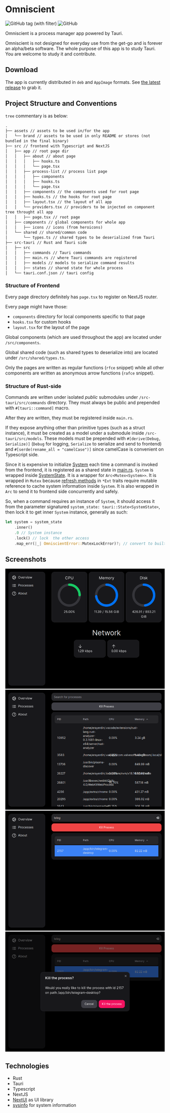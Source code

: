 # Omniscient

![GitHub tag (with filter)](https://img.shields.io/github/v/tag/erayerdin/omniscient)
![GitHub](https://img.shields.io/github/license/erayerdin/omniscient)

Omniscient is a process manager app powered by Tauri.

Omniscient is not designed for everyday use from the get-go and is forever an alpha/beta software. The whole purpose of this app is to study Tauri. You are welcome to study it and contribute.

## Download

The app is currently distributed in `deb` and `AppImage` formats. See [the latest release](https://github.com/erayerdin/omniscient/releases/latest) to grab it.

## Project Structure and Conventions

`tree` commentary is as below:

```plain
.
├── assets // assets to be used in/for the app
│   └── brand // assets to be used in only README or stores (not bundled in the final binary)
├── src // frontend with Typescript and NextJS
│   ├── app // root page dir
│   │   ├── about // about page
│   │   │   ├── hooks.ts
│   │   │   └── page.tsx
│   │   ├── process-list // process list page
│   │   │   ├── components
│   │   │   ├── hooks.ts
│   │   │   └── page.tsx
│   │   ├── components // the components used for root page
│   │   ├── hooks.ts // the hooks for root page
│   │   ├── layout.tsx // the layout of all app
│   │   └── providers.tsx // providers to be injected on component tree throught all app
│   │   ├── page.tsx // root page
│   ├── components // global components for whole app
│   │   ├── icons // icons (from heroicons)
│   └── shared // shared/common code
│       └── types.ts // shared types to be deserialized from Tauri
├── src-tauri // Rust and Tauri side
│   ├── src
│   │   ├── commands // Tauri commands
│   │   ├── main.rs // where Tauri commands are registered
│   │   ├── models // models to serialize command results
│   │   ├── states // shared state for whole process
│   └── tauri.conf.json // tauri config
```

### Structure of Frontend

Every page directory definitely has `page.tsx` to register on NextJS router.

Every page might have those:

 - `components` directory for local components specific to that page
 - `hooks.tsx` for custom hooks
 - `layout.tsx` for the layout of the page

Global components (which are used throughout the app) are located under `/src/components`.

Global shared code (such as shared types to deserialize into) are located under `/src/shared/types.ts`.

Only the pages are written as regular functions (`rfce` snippet) while all other components are written as anonymous arrow functions (`rafce` snippet).

### Structure of Rust-side

Commands are written under isolated _public_ submodules under `/src-tauri/src/commands` directory. They must always be public and prepended with `#[tauri::command]` macro.

After they are written, they must be registered inside `main.rs`.

If they expose anything other than primitive types (such as a struct instance), it must be created as a model under a submodule inside `/src-tauri/src/models`. These models must be prepended with `#[derive(Debug, Serialize)]` (`Debug` for logging, `Serialize` to serialize and send to frontend) and `#[serde(rename_all = "camelCase")]` since camelCase is convenient on Typescript side.

Since it is expensive to initialize [System](https://docs.rs/sysinfo/latest/sysinfo/struct.System.html) each time a command is invoked from the frontend, it is registered as a shared state in [main.rs](https://github.com/erayerdin/omniscient/blob/e102bd20e38472729ef6c00b36c705820d5b29f9/src-tauri/src/main.rs#L21). `System` is wrapped inside [SystemState](https://github.com/erayerdin/omniscient/blob/0467feb7e541d601dbfd4cb56c65526deccdb58c/src-tauri/src/states/system.rs#L11). It is a wrapper for `Arc<Mutex<System>>`. It is wrapped in `Mutex` because [refresh methods](https://docs.rs/sysinfo/latest/sysinfo/struct.System.html?search=refresh) in `*Ext` traits require mutable reference to cache system information inside `System`. It is also wrapped in `Arc` to send it to frontend side concurrently and safely.

So, when a command requires an instance of `System`, it should access it from the parameter signatured `system_state: tauri::State<SystemState>`, then lock it to get inner `System` instance, generally as such:

```rust
let system = system_state
    .inner()
    .0 // System instance
    .lock() // lock  the other access
    .map_err(|_| OmniscientError::MutexLockError)?; // convert to built-in error
```

## Screenshots

![Screenshot 1](assets/brand/ss01.png)
![Screenshot 2](assets/brand/ss02.png)
![Screenshot 3](assets/brand/ss03.png)
![Screenshot 4](assets/brand/ss04.png)

## Technologies

 - Rust
 - Tauri
 - Typescript
 - NextJS
 - [NextUI](https://nextui.org/) as UI library
 - [sysinfo](https://docs.rs/sysinfo/) for system information
